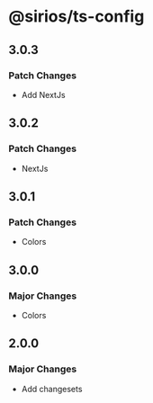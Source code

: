 # @sirios/ts-config

## 3.0.3

### Patch Changes

- Add NextJs

## 3.0.2

### Patch Changes

- NextJs

## 3.0.1

### Patch Changes

- Colors

## 3.0.0

### Major Changes

- Colors

## 2.0.0

### Major Changes

- Add changesets
